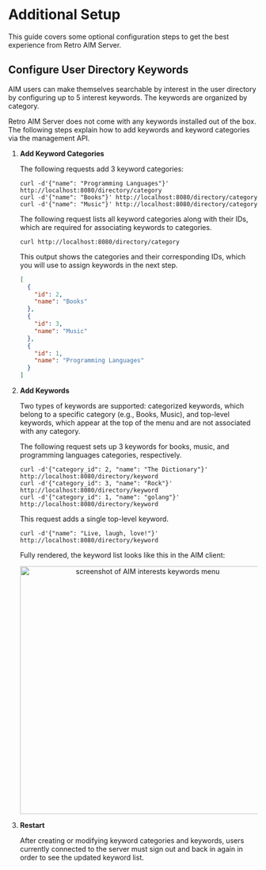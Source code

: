 # Additional Setup

This guide covers some optional configuration steps to get the best experience from Retro AIM Server.

## Configure User Directory Keywords

AIM users can make themselves searchable by interest in the user directory by configuring up to 5 interest keywords. The
keywords are organized by category.

Retro AIM Server does not come with any keywords installed out of the box. The following steps explain how to add
keywords and keyword categories via the management API.

1. **Add Keyword Categories**

   The following requests add 3 keyword categories:

    ```shell
    curl -d'{"name": "Programming Languages"}' http://localhost:8080/directory/category
    curl -d'{"name": "Books"}' http://localhost:8080/directory/category
    curl -d'{"name": "Music"}' http://localhost:8080/directory/category
    ```

   The following request lists all keyword categories along with their IDs, which are required for associating keywords
   to categories.

    ```shell
    curl http://localhost:8080/directory/category
    ```

   This output shows the categories and their corresponding IDs, which you will use to assign keywords in the next step.

    ```json
    [
      {
        "id": 2,
        "name": "Books"
      },
      {
        "id": 3,
        "name": "Music"
      },
      {
        "id": 1,
        "name": "Programming Languages"
      }
    ]
    ```

2. **Add Keywords**

   Two types of keywords are supported: categorized keywords, which belong to a specific category (e.g., Books, Music),
   and top-level keywords, which appear at the top of the menu and are not associated with any category.

   The following request sets up 3 keywords for books, music, and programming languages categories, respectively.

    ```shell
    curl -d'{"category_id": 2, "name": "The Dictionary"}' http://localhost:8080/directory/keyword
    curl -d'{"category_id": 3, "name": "Rock"}' http://localhost:8080/directory/keyword
    curl -d'{"category_id": 1, "name": "golang"}' http://localhost:8080/directory/keyword
    ```

   This request adds a single top-level keyword.

    ```shell
    curl -d'{"name": "Live, laugh, love!"}' http://localhost:8080/directory/keyword
    ```

   Fully rendered, the keyword list looks like this in the AIM client:

    <p align="center">
        <img width="500" alt="screenshot of AIM interests keywords menu" src="https://github.com/user-attachments/assets/f5295867-b74e-4566-879f-dfd81b2aab08">
    </p>

3. **Restart**

   After creating or modifying keyword categories and keywords, users currently connected to the server must sign out
   and back in again in order to see the updated keyword list.
